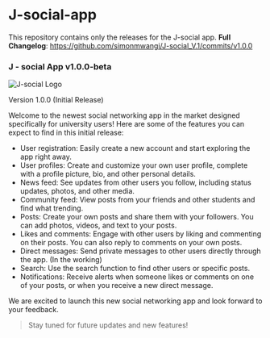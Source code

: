 # J-social-app
This repository contains only the releases for the J-social app.
**Full Changelog**: https://github.com/simonmwangi/J-social_V.1/commits/v1.0.0

### J - social App v1.0.0-beta
![J-social Logo](https://user-images.githubusercontent.com/33296663/220850910-509a612f-5473-409f-b933-10f05e2bef56.png)

Version 1.0.0 (Initial Release)

Welcome to the newest social networking app in the market designed specifically for university users! Here are some of the features you can expect to find in this initial release:

- User registration: Easily create a new account and start exploring the app right away.
- User profiles: Create and customize your own user profile, complete with a profile picture, bio, and other personal details.
- News feed: See updates from other users you follow, including status updates, photos, and other media.
- Community feed: View posts from your friends and other students and find what trending.
- Posts: Create your own posts and share them with your followers. You can add photos, videos, and text to your posts.
- Likes and comments: Engage with other users by liking and commenting on their posts. You can also reply to comments on your own posts.
- Direct messages: Send private messages to other users directly through the app. (In the working)
- Search: Use the search function to find other users or specific posts.
- Notifications: Receive alerts when someone likes or comments on one of your posts, or when you receive a new direct message.

We are excited to launch this new social networking app and look forward to your feedback. 

> Stay tuned for future updates and new features!

